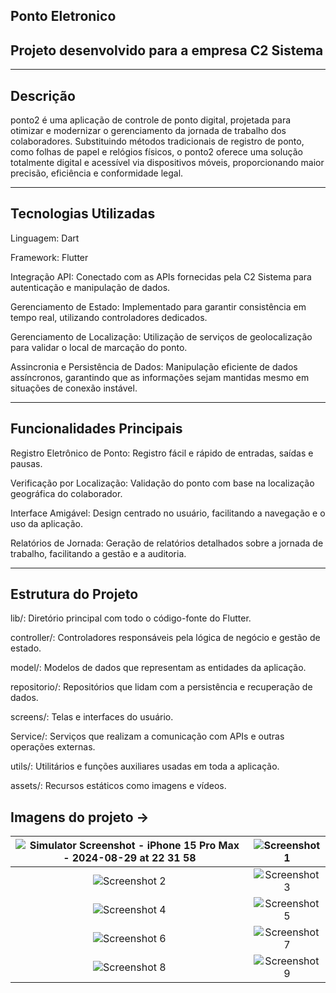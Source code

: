 ## Ponto Eletronico

## Projeto desenvolvido para a empresa C2 Sistema
-------------------------------------------------------------------------------------------------------------------------------------------------------
## Descrição

ponto2 é uma aplicação de controle de ponto digital, projetada para otimizar e modernizar o gerenciamento da jornada de trabalho dos colaboradores. Substituindo métodos tradicionais de registro de ponto, como folhas de papel e relógios físicos, o ponto2 oferece uma solução totalmente digital e acessível via dispositivos móveis, proporcionando maior precisão, eficiência e conformidade legal.

------------------------------------------------------------------------------------------------------------------------------------------------------
## Tecnologias Utilizadas

Linguagem: Dart

Framework: Flutter

Integração API: Conectado com as APIs fornecidas pela C2 Sistema para autenticação e manipulação de dados.

Gerenciamento de Estado: Implementado para garantir consistência em tempo real, utilizando controladores dedicados.

Gerenciamento de Localização: Utilização de serviços de geolocalização para validar o local de marcação do ponto.

Assincronia e Persistência de Dados: Manipulação eficiente de dados assíncronos, garantindo que as informações sejam mantidas mesmo em situações de conexão instável.

------------------------------------------------------------------------------------------------------------------------------------------------------
## Funcionalidades Principais

Registro Eletrônico de Ponto: Registro fácil e rápido de entradas, saídas e pausas.

Verificação por Localização: Validação do ponto com base na localização geográfica do colaborador.

Interface Amigável: Design centrado no usuário, facilitando a navegação e o uso da aplicação.

Relatórios de Jornada: Geração de relatórios detalhados sobre a jornada de trabalho, facilitando a gestão e a auditoria.

------------------------------------------------------------------------------------------------------------------------------------------------------
## Estrutura do Projeto

lib/: Diretório principal com todo o código-fonte do Flutter.

controller/: Controladores responsáveis pela lógica de negócio e gestão de estado.

model/: Modelos de dados que representam as entidades da aplicação.

repositorio/: Repositórios que lidam com a persistência e recuperação de dados.

screens/: Telas e interfaces do usuário.

Service/: Serviços que realizam a comunicação com APIs e outras operações externas.


utils/: Utilitários e funções auxiliares usadas em toda a aplicação.

assets/: Recursos estáticos como imagens e vídeos.

## Imagens do projeto ->

| ![Simulator Screenshot - iPhone 15 Pro Max - 2024-08-29 at 22 31 58](https://github.com/user-attachments/assets/49869412-b593-4eda-ae81-a364b4fb418c) | ![Screenshot 1](https://github.com/user-attachments/assets/c8c2834a-9c53-4705-b0c3-d22621655992) |
|:--:|:--:|
| ![Screenshot 2](https://github.com/user-attachments/assets/9070975c-6af1-405e-943f-fa597e1a2ed7) | ![Screenshot 3](https://github.com/user-attachments/assets/5b560c78-56fc-473b-a8e1-34651ede093d) |
| ![Screenshot 4](https://github.com/user-attachments/assets/833ed6b0-9d55-4cca-9854-e8d36728518f) | ![Screenshot 5](https://github.com/user-attachments/assets/a0ae75f9-710f-49ff-aaf5-f24167d9cbd1) |
| ![Screenshot 6](https://github.com/user-attachments/assets/01bf384f-2352-4547-b7e2-a560fcd19ba3) | ![Screenshot 7](https://github.com/user-attachments/assets/6486843c-b640-4f93-a370-5c818179b42d) |
| ![Screenshot 8](https://github.com/user-attachments/assets/fdfcda0e-0ec7-43b6-bca6-b8ef90335c16) | ![Screenshot 9](https://github.com/user-attachments/assets/34db4d43-23d9-4c0a-b4f1-0048feda16d9) |



